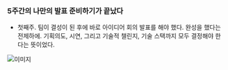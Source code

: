 ### 5주간의 나만의 발표 준비하기가 끝났다

- 첫째주.
  팀이 결성이 된 후에 바로 아이디어 회의 발표를 해야 했다. 완성을 했다는 전제하에. 기획의도, 시연, 그리고 기술적 챌린지, 기술 스택까지 모두 결정해야 한다는 뜻이었다.

![이미지](https://p.ipic.vip/oe79zd.jpg)
